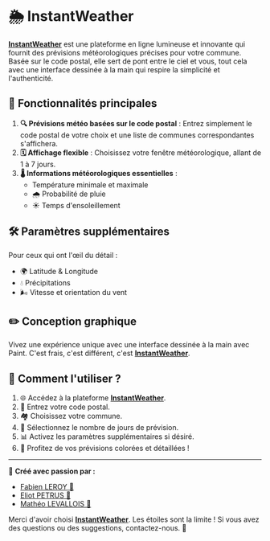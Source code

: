 # 🌦 InstantWeather

[**InstantWeather**](https://faboo21.github.io/InstantWeather/) est une plateforme en ligne lumineuse et innovante qui fournit des prévisions météorologiques précises pour votre commune. Basée sur le code postal, elle sert de pont entre le ciel et vous, tout cela avec une interface dessinée à la main qui respire la simplicité et l'authenticité.

## 🌟 Fonctionnalités principales

1. **🔍 Prévisions météo basées sur le code postal** : Entrez simplement le code postal de votre choix et une liste de communes correspondantes s'affichera.
2. **🗓 Affichage flexible** : Choisissez votre fenêtre météorologique, allant de 1 à 7 jours.
3. **🌡 Informations météorologiques essentielles** :
   - Température minimale et maximale
   - 🌧 Probabilité de pluie
   - ☀️ Temps d'ensoleillement

## 🛠 Paramètres supplémentaires

Pour ceux qui ont l'œil du détail :
- 🌍 Latitude & Longitude
- 💧 Précipitations
- 🌬 Vitesse et orientation du vent

## ✏️ Conception graphique

Vivez une expérience unique avec une interface dessinée à la main avec Paint. C'est frais, c'est différent, c'est [**InstantWeather**](https://faboo21.github.io/InstantWeather/).

## 🚀 Comment l'utiliser ?

1. 🌐 Accédez à la plateforme [**InstantWeather**](https://faboo21.github.io/InstantWeather/).
2. 🔢 Entrez votre code postal.
3. 🏘 Choisissez votre commune.
4. 📅 Sélectionnez le nombre de jours de prévision.
5. 📊 Activez les paramètres supplémentaires si désiré.
6. 🌈 Profitez de vos prévisions colorées et détaillées !

---

🌟 **Créé avec passion par :** 
- [Fabien LEROY 🚀](https://github.com/Faboo21)
- [Eliot PETRUS 🌌](https://github.com/EliotPetrus)
- [Mathéo LEVALLOIS 🌠](https://github.com/Matheo-Levallois)

Merci d'avoir choisi [**InstantWeather**](https://faboo21.github.io/InstantWeather/). Les étoiles sont la limite ! Si vous avez des questions ou des suggestions, contactez-nous. 💌